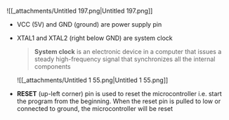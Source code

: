 ![[_attachments/Untitled 197.png|Untitled 197.png]]

- VCC (5V) and GND (ground) are power supply pin
- XTAL1 and XTAL2 (right below GND) are system clock
    
    > **System clock** is an electronic device in a computer that issues a steady high-frequency signal that synchronizes all the internal components
    
    ![[_attachments/Untitled 1 55.png|Untitled 1 55.png]]
    
- **RESET** (up-left corner) pin is used to reset the microcontroller i.e. start the program from the beginning. When the reset pin is pulled to low or connected to ground, the microcontroller will be reset